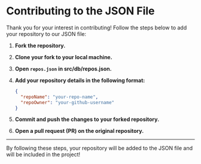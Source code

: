 # Contributing to the JSON File

Thank you for your interest in contributing! Follow the steps below to add your repository to our JSON file:

1. **Fork the repository.**

2. **Clone your fork to your local machine.**

3. **Open `repos.json` in src/db/repos.json.**

4. **Add your repository details in the following format:**

   ```json
   {
     "repoName": "your-repo-name",
     "repoOwner": "your-github-username"
   }
   ```

5. **Commit and push the changes to your forked repository.**

6. **Open a pull request (PR) on the original repository.**

---

By following these steps, your repository will be added to the JSON file and will be included in the project!
